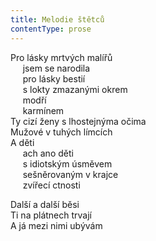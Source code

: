 ```yaml
---
title: Melodie štětců
contentType: prose
---
```


Pro lásky mrtvých malířů  
     jsem se narodila  
     pro lásky bestií  
     s lokty zmazanými okrem  
     modří  
     karmínem  
Ty cizí ženy s lhostejnýma očima  
Mužové v tuhých límcích  
A děti  
     ach ano děti  
     s idiotským úsměvem  
     sešněrovaným v krajce  
     zvířecí ctnosti

Další a další běsi  
Ti na plátnech trvají  
A já mezi nimi ubývám
